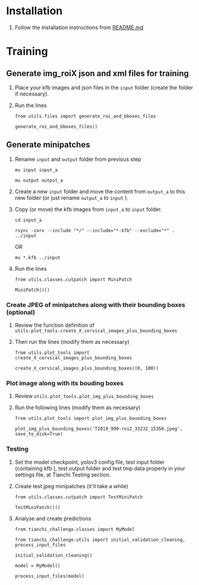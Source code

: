# Installation
1. Follow the installation instructions from [README.md](README.md)

# Training
## Generate img_roiX json and xml files for training
1. Place your kfb images and json files in the `input` folder (create the folder if necessary).

2. Run the lines

   `from utils.files import generate_roi_and_bboxes_files`

   `generate_roi_and_bboxes_files()`

## Generate minipatches
1. Rename `input` and `output` folder from previous step

   `mv input input_a`

   `mv output output_a`

2. Create a new `input` folder and move the content from `output_a` to this new folder (or just rename `output_a` to `input` ).

3. Copy (or move) the kfb images from `input_a` to `input` folder.

   `cd input_a`

   `rsync -zarv --include "*/" --include="*.kfb" --exclude="*" . ../input`

   OR

   `mv *.kfb ../input`

4. Run the lines

   `from utils.classes.cutpatch import MiniPatch`

   `MiniPatch()()`

### Create JPEG of minipatches along with their bounding boxes (optional)
1. Review the function definition of `utils.plot_tools.create_X_cervical_images_plus_bounding_boxes`

2. Then run the lines (modify them as necessary)

   `from utils.plot_tools import create_X_cervical_images_plus_bounding_boxes`

   `create_X_cervical_images_plus_bounding_boxes((0, 100))`

### Plot image along with its bouding boxes
1. Review `utils.plot_tools.plot_img_plus_bounding_boxes`

2. Run the following lines (modify them as necessary)

	`from utils.plot_tools import plot_img_plus_bounding_boxes`

	`plot_img_plus_bounding_boxes('T2019_999-roi2_33232_15350.jpeg', save_to_disk=True)`


### Testing

1. Set the model checkpoint, yolov3 config file, test input folder (containing kfb ), test output folder and test tmp data properly in your settings file, at Tianchi Testing section.


2. Create test jpeg minipatches (it'll take a while)

	`from utils.classes.cutpatch import TestMiniPatch`

	`TestMiniPatch()()`

3. Analyse and create predictions

	`from tianchi_challenge.classes import MyModel`

    `from tianchi_challenge.utils import initial_validation_cleaning, process_input_files`

    `initial_validation_cleaning()`

    `model = MyModel()`

    `process_input_files(model)`
